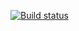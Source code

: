 [![Build status](https://ci.appveyor.com/api/projects/status/n9kata8d3vs5dck5/branch/main?svg=true)](https://ci.appveyor.com/project/SemNik88/autotest-web2-1/branch/main)
